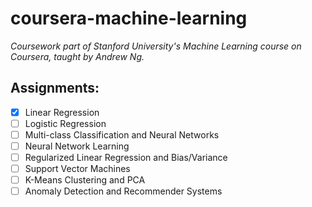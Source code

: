 # coursera-machine-learning

*Coursework part of Stanford University's Machine Learning course on Coursera, taught by Andrew Ng.*

## Assignments:
- [x] Linear Regression
- [ ] Logistic Regression
- [ ] Multi-class Classification and Neural Networks
- [ ] Neural Network Learning
- [ ] Regularized Linear Regression and Bias/Variance
- [ ] Support Vector Machines
- [ ] K-Means Clustering and PCA
- [ ] Anomaly Detection and Recommender Systems
